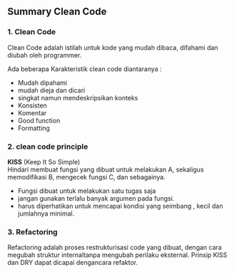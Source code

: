 ## Summary Clean Code
### 1. Clean Code
Clean Code adalah istilah untuk kode yang mudah dibaca, difahami dan diubah oleh programmer.  

Ada beberapa Karakteristik clean code diantaranya :  
- Mudah dipahami
- mudah dieja dan dicari
- singkat namun mendeskripsikan konteks
- Konsisten
- Komentar
- Good function
- Formatting

### 2. clean code principle
**KISS** (Keep It So Simple)  
Hindari membuat fungsi yang dibuat untuk melakukan A, sekaligus memodifikasi B, mengecek fungsi C, dan sebagainya.
- Fungsi dibuat untuk melakukan satu tugas saja
- jangan gunakan terlalu banyak argumen pada fungsi.
- harus diperhatikan untuk mencapai kondisi yang seimbang , kecil dan jumlahnya minimal.

### 3. Refactoring
Refactoring adalah proses restrukturisasi code yang dibuat, dengan cara megubah struktur internaltanpa mengubah perilaku eksternal. Prinsip KISS dan DRY dapat dicapai dengancara refaktor.